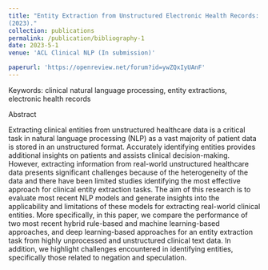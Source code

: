 ```yaml
---
title: "Entity Extraction from Unstructured Electronic Health Records: A Comparative Study of Spacy’s Hybrid Natural Language Processing Methods, BERT and GPT-3 Language model. ACL Clinical NLP. Bhattarai, K., Oh, I.Y, Caruthers, D. F., Payne, P.R.O, Lai, A.M.
(2023)."
collection: publications
permalink: /publication/bibliography-1
date: 2023-5-1
venue: 'ACL Clinical NLP (In submission)'

paperurl: 'https://openreview.net/forum?id=ywZQxIyUAnF'
---
```

Keywords: clinical natural language processing, entity extractions, electronic health records

Abstract

Extracting clinical entities from unstructured healthcare data is a critical task in natural language processing (NLP) as a vast majority of patient data is stored in an unstructured format. Accurately identifying entities provides additional insights on patients and assists clinical decision-making. However, extracting information from real-world unstructured healthcare data presents significant challenges because of the heterogeneity of the data and there have been limited studies identifying the most effective approach for clinical entity extraction tasks. The aim of this research is to evaluate most recent NLP models and generate insights into the applicability and limitations of these models for extracting real-world clinical entities. More specifically, in this paper, we compare the performance of two most recent hybrid rule-based and machine learning-based approaches, and deep learning-based approaches for an entity extraction task from highly unprocessed and unstructured clinical text data. In addition, we highlight challenges encountered in identifying entities, specifically those related to negation and speculation.